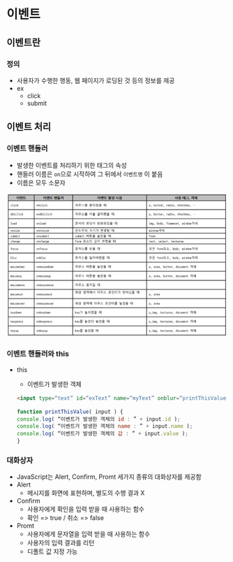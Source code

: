 # 이벤트



## 이벤트란



### 정의

- 사용자가 수행한 행동, 웹 페이지가 로딩된 것 등의 정보를 제공
- ex
  - click
  - submit



## 이벤트 처리



### 이벤트 핸들러

- 발생한 이벤트를 처리하기 위한 태그의 속성
- 핸들러 이름은 `on`으로 시작하여 그 뒤에서 `이벤트명` 이 붙음
- 이름은 모두 소문자

![캡처2](04.js이벤트.assets/캡처2.PNG)



### 이벤트 핸들러와 this

- this

  - 이벤트가 발생한 객체

  ```html
  <input type=“text” id=“exText” name=“myText” onblur=“printThisValue(this);”/>
  ```

  ```js
  function printThisValue( input ) {
  console.log( “이벤트가 발생한 객체의 id : ” + input.id );
  console.log( “이벤트가 발생한 객체의 name : ” + input.name );
  console.log( “이벤트가 발생한 객체의 값 : ” + input.value );
  }
  
  ```

  



### 대화상자

- JavaScript는 Alert, Confirm, Promt 세가지 종류의 대화상자를 제공함
- Alert
  - 메시지를 화면에 표현하며, 별도의 수행 결과 X
- Confirm
  - 사용자에게 확인을 입력 받을 때 사용하는 함수
  - 확인 => true  /  취소 => false
- Promt
  - 사용자에게 문자열을 입력 받을 때 사용하는 함수
  - 사용자의 입력 결과를 리턴
  - 디폴트 값 지정 가능